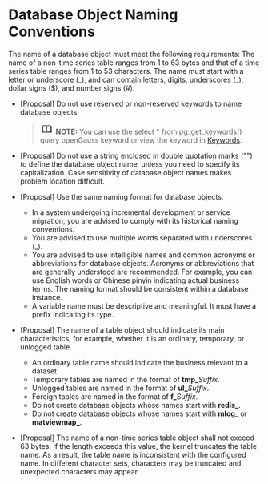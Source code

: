 # Database Object Naming Conventions<a name="EN-US_TOPIC_0000001149627969"></a>

The name of a database object must meet the following requirements: The name of a non-time series table ranges from 1 to 63 bytes and that of a time series table ranges from 1 to 53 characters. The name must start with a letter or underscore \(\_\), and can contain letters, digits, underscores \(\_\), dollar signs \($\), and number signs \(\#\).

-   \[Proposal\] Do not use reserved or non-reserved keywords to name database objects.

    >![](public_sys-resources/icon-note.gif) **NOTE:** 
    >You can use the select \* from pg\_get\_keywords\(\) query openGauss keyword or view the keyword in  [Keywords](../SQLReference/keywords.md).

-   \[Proposal\] Do not use a string enclosed in double quotation marks \(""\) to define the database object name, unless you need to specify its capitalization. Case sensitivity of database object names makes problem location difficult.
-   \[Proposal\] Use the same naming format for database objects.
    -   In a system undergoing incremental development or service migration, you are advised to comply with its historical naming conventions.
    -   You are advised to use multiple words separated with underscores \(\_\).
    -   You are advised to use intelligible names and common acronyms or abbreviations for database objects. Acronyms or abbreviations that are generally understood are recommended. For example, you can use English words or Chinese pinyin indicating actual business terms. The naming format should be consistent within a database instance.
    -   A variable name must be descriptive and meaningful. It must have a prefix indicating its type.

-   \[Proposal\] The name of a table object should indicate its main characteristics, for example, whether it is an ordinary, temporary, or unlogged table.
    -   An ordinary table name should indicate the business relevant to a dataset.
    -   Temporary tables are named in the format of  **tmp\_**_Suffix_.
    -   Unlogged tables are named in the format of  **ul\_**_Suffix_.
    -   Foreign tables are named in the format of  **f\_**_Suffix_.
    -   Do not create database objects whose names start with  **redis\_**.
    -   Do not create database objects whose names start with  **mlog\_**  or  **matviewmap\_**.

-   \[Proposal\] The name of a non-time series table object shall not exceed 63 bytes. If the length exceeds this value, the kernel truncates the table name. As a result, the table name is inconsistent with the configured name. In different character sets, characters may be truncated and unexpected characters may appear.

